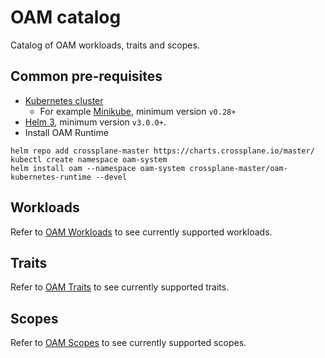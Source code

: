 # OAM catalog

Catalog of OAM workloads, traits and scopes.

## Common pre-requisites

- [Kubernetes cluster](https://kubernetes.io/docs/setup/)
  - For example
    [Minikube](https://kubernetes.io/docs/tasks/tools/install-minikube/),
    minimum version `v0.28+`
- [Helm 3](https://helm.sh/docs/intro/), minimum version `v3.0.0+`.
- Install OAM Runtime
```
helm repo add crossplane-master https://charts.crossplane.io/master/
kubectl create namespace oam-system
helm install oam --namespace oam-system crossplane-master/oam-kubernetes-runtime --devel
```

## Workloads

Refer to [OAM Workloads](workloads/README.md) to see currently supported workloads.

## Traits

Refer to [OAM Traits](traits/README.md) to see currently supported traits.

## Scopes

Refer to [OAM Scopes](scopes/README.md) to see currently supported scopes.
